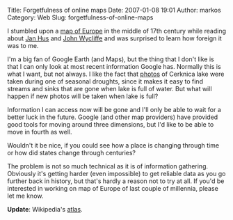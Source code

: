 Title: Forgetfulness of online maps
Date: 2007-01-08 19:01
Author: markos
Category: Web
Slug: forgetfulness-of-online-maps

I stumbled upon a [map of
Europe](http://en.wikipedia.org/wiki/Image:Europe_map_1648.PNG) in the
middle of 17th century while reading about [Jan
Hus](http://en.wikipedia.org/wiki/Jan_Hus) and [John
Wycliffe](http://en.wikipedia.org/wiki/John_Wycliffe) and was surprised
to learn how foreign it was to me.

I'm a big fan of Google Earth (and Maps), but the thing that I don't
like is that I can only look at most recent information Google has.
Normally this is what I want, but not always. I like the fact that
[photos](http://maps.google.com/maps?f=q&hl=en&q=ljubljana&ie=UTF8&om=1&z=14&ll=45.762523,14.367714&spn=0.029101,0.083685&t=k&iwloc=addr "Map of Cerknica lake")
of Cerknica lake were taken during one of seasonal droughts, since it
makes it easy to find streams and sinks that are gone when lake is full
of water. But what will happen if new photos will be taken when lake is
full?

Information I can access now will be gone and I'll only be able to wait
for a better luck in the future. Google (and other map providers) have
provided good tools for moving around three dimensions, but I'd like to
be able to move in fourth as well.

Wouldn't it be nice, if you could see how a place is changing through
time or how did states change through centuries?

The problem is not so much technical as it is of information gathering.
Obviously it's getting harder (even impossible) to get reliable data as
you go further back in history, but that's hardly a reason not to try at
all. If you'd be interested in working on map of Europe of last couple
of millennia, please let me know.

**Update**: Wikipedia's
[atlas](http://commons.wikimedia.org/wiki/Atlas_of_world_history).

